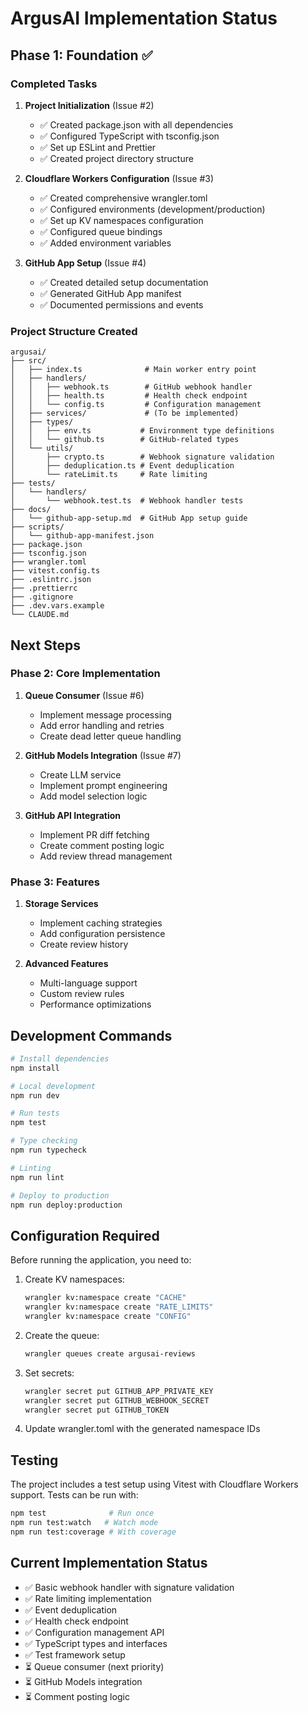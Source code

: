 # ArgusAI Implementation Status

## Phase 1: Foundation ✅

### Completed Tasks

1. **Project Initialization** (Issue #2)
   - ✅ Created package.json with all dependencies
   - ✅ Configured TypeScript with tsconfig.json
   - ✅ Set up ESLint and Prettier
   - ✅ Created project directory structure

2. **Cloudflare Workers Configuration** (Issue #3)
   - ✅ Created comprehensive wrangler.toml
   - ✅ Configured environments (development/production)
   - ✅ Set up KV namespaces configuration
   - ✅ Configured queue bindings
   - ✅ Added environment variables

3. **GitHub App Setup** (Issue #4)
   - ✅ Created detailed setup documentation
   - ✅ Generated GitHub App manifest
   - ✅ Documented permissions and events

### Project Structure Created

```
argusai/
├── src/
│   ├── index.ts              # Main worker entry point
│   ├── handlers/
│   │   ├── webhook.ts        # GitHub webhook handler
│   │   ├── health.ts         # Health check endpoint
│   │   └── config.ts         # Configuration management
│   ├── services/             # (To be implemented)
│   ├── types/
│   │   ├── env.ts           # Environment type definitions
│   │   └── github.ts        # GitHub-related types
│   └── utils/
│       ├── crypto.ts        # Webhook signature validation
│       ├── deduplication.ts # Event deduplication
│       └── rateLimit.ts     # Rate limiting
├── tests/
│   └── handlers/
│       └── webhook.test.ts  # Webhook handler tests
├── docs/
│   └── github-app-setup.md  # GitHub App setup guide
├── scripts/
│   └── github-app-manifest.json
├── package.json
├── tsconfig.json
├── wrangler.toml
├── vitest.config.ts
├── .eslintrc.json
├── .prettierrc
├── .gitignore
├── .dev.vars.example
└── CLAUDE.md
```

## Next Steps

### Phase 2: Core Implementation
1. **Queue Consumer** (Issue #6)
   - Implement message processing
   - Add error handling and retries
   - Create dead letter queue handling

2. **GitHub Models Integration** (Issue #7)
   - Create LLM service
   - Implement prompt engineering
   - Add model selection logic

3. **GitHub API Integration**
   - Implement PR diff fetching
   - Create comment posting logic
   - Add review thread management

### Phase 3: Features
1. **Storage Services**
   - Implement caching strategies
   - Add configuration persistence
   - Create review history

2. **Advanced Features**
   - Multi-language support
   - Custom review rules
   - Performance optimizations

## Development Commands

```bash
# Install dependencies
npm install

# Local development
npm run dev

# Run tests
npm test

# Type checking
npm run typecheck

# Linting
npm run lint

# Deploy to production
npm run deploy:production
```

## Configuration Required

Before running the application, you need to:

1. Create KV namespaces:
   ```bash
   wrangler kv:namespace create "CACHE"
   wrangler kv:namespace create "RATE_LIMITS"
   wrangler kv:namespace create "CONFIG"
   ```

2. Create the queue:
   ```bash
   wrangler queues create argusai-reviews
   ```

3. Set secrets:
   ```bash
   wrangler secret put GITHUB_APP_PRIVATE_KEY
   wrangler secret put GITHUB_WEBHOOK_SECRET
   wrangler secret put GITHUB_TOKEN
   ```

4. Update wrangler.toml with the generated namespace IDs

## Testing

The project includes a test setup using Vitest with Cloudflare Workers support. Tests can be run with:

```bash
npm test              # Run once
npm run test:watch   # Watch mode
npm run test:coverage # With coverage
```

## Current Implementation Status

- ✅ Basic webhook handler with signature validation
- ✅ Rate limiting implementation
- ✅ Event deduplication
- ✅ Health check endpoint
- ✅ Configuration management API
- ✅ TypeScript types and interfaces
- ✅ Test framework setup
- ⏳ Queue consumer (next priority)
- ⏳ GitHub Models integration
- ⏳ Comment posting logic